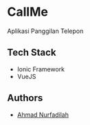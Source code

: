 
# CallMe

Aplikasi Panggilan Telepon



## Tech Stack

- Ionic Framework
- VueJS



## Authors

- [Ahmad Nurfadilah](https://www.github.com/ahmadnurfadilah)